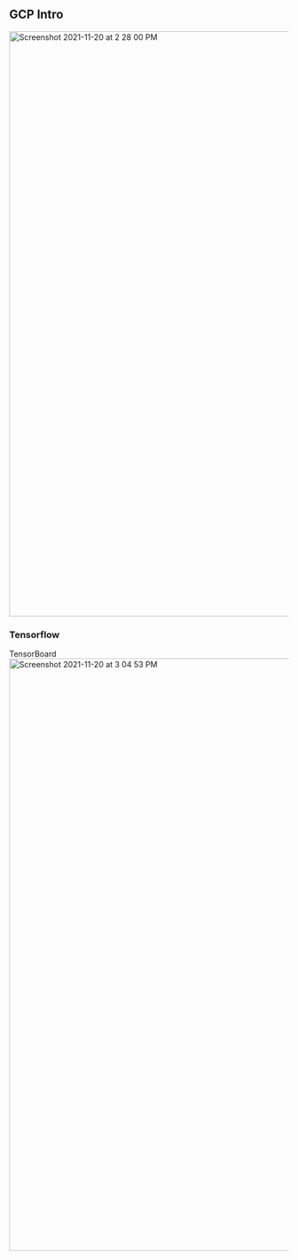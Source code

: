 ## GCP Intro ##

<img width="1055" alt="Screenshot 2021-11-20 at 2 28 00 PM" src="https://user-images.githubusercontent.com/61674750/142721527-d5507045-ebc3-4943-b002-e9642f37ea2a.png">

   
 ### Tensorflow ###    
 TensorBoard
<img width="1068" alt="Screenshot 2021-11-20 at 3 04 53 PM" src="https://user-images.githubusercontent.com/61674750/142721537-510c80a5-d12c-4d87-98f4-0ddcb819003e.png">
